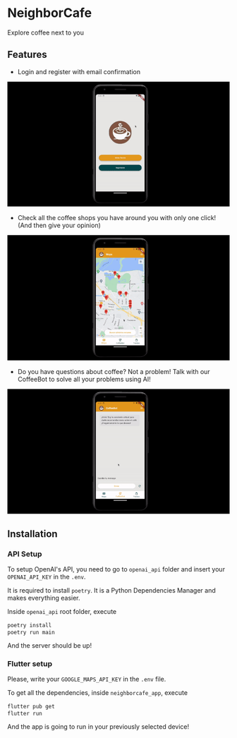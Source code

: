 # NeighborCafe

Explore coffee next to you

## Features

* Login and register with email confirmation

![login](readme_gifs/login.gif)

* Check all the coffee shops you have around you with only one click! (And then give your opinion)

![reviews](readme_gifs/reviews.gif)

* Do you have questions about coffee? Not a problem! Talk with our CoffeeBot to solve all your problems using AI!

![chatbot](readme_gifs/chatbot.gif)

## Installation

### API Setup

To setup OpenAI's API, you need to go to `openai_api` folder and insert your `OPENAI_API_KEY` in the `.env`.

It is required to install `poetry`. It is a Python Dependencies Manager and makes everything easier.

Inside `openai_api` root folder, execute
```
poetry install
poetry run main
```

And the server should be up!

### Flutter setup

Please, write your `GOOGLE_MAPS_API_KEY` in the `.env` file.

To get all the dependencies, inside `neighborcafe_app`, execute
```
flutter pub get
flutter run
```

And the app is going to run in your previously selected device!

